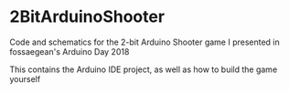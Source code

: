 # 2BitArduinoShooter
Code and schematics for the 2-bit Arduino Shooter game I presented in fossaegean's Arduino Day 2018

This contains the Arduino IDE project, as well as how to build the game yourself
